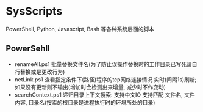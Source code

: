 # SysScripts
PowerShell, Python, Javascript, Bash 等各种系统层面的脚本

## PowerSehll
- renameAll.ps1
批量替换文件名(为了防止误操作替换时的工作目录已写死请自行替换或是更改行为)
- netLink.ps1
查看指定条件下(路径)程序的tcp网络连接情况 实时(间隔1s)刷新; 如果没有更新则不输出(增加时会检测出来增量, 减少时不作变动)
- searchContext.ps1
递归目录上下文搜索: 支持中文IO 支持匹配 文件名, 文件内容, 目录名(搜索的根目录是进程执行时的环境所处的目录)
